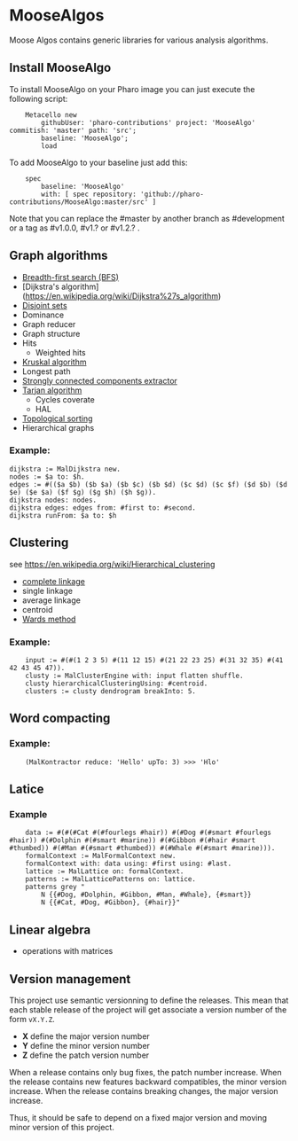 # MooseAlgos

Moose Algos contains generic libraries for various analysis algorithms.

## Install MooseAlgo 

To install MooseAlgo on your Pharo image you can just execute the following script:

```Smalltalk
    Metacello new
    	githubUser: 'pharo-contributions' project: 'MooseAlgo' commitish: 'master' path: 'src';
    	baseline: 'MooseAlgo';
    	load
```

To add MooseAlgo to your baseline just add this:

```Smalltalk
    spec
    	baseline: 'MooseAlgo'
    	with: [ spec repository: 'github://pharo-contributions/MooseAlgo:master/src' ]
```

Note that you can replace the #master by another branch as #development or a tag as #v1.0.0, #v1.? or #v1.2.? .

## Graph algorithms
- [Breadth-first search (BFS)](https://en.wikipedia.org/wiki/Breadth-first_search)
- [Dijkstra's algorithm] (https://en.wikipedia.org/wiki/Dijkstra%27s_algorithm)
- [Disjoint sets](https://en.wikipedia.org/wiki/Disjoint-set_data_structure)
- Dominance
- Graph reducer
- Graph structure 
- Hits
  - Weighted hits
- [Kruskal algorithm](https://en.wikipedia.org/wiki/Kruskal%27s_algorithm)
- Longest path 
- [Strongly connected components extractor](https://en.wikipedia.org/wiki/Strongly_connected_component)
- [Tarjan algorithm](https://en.wikipedia.org/wiki/Tarjan%27s_strongly_connected_components_algorithm)
  - Cycles coverate
  - HAL
- [Topological sorting](https://en.wikipedia.org/wiki/Topological_sorting)
- Hierarchical graphs

### Example: 
```Smalltalk
dijkstra := MalDijkstra new.
nodes := $a to: $h.
edges := #(($a $b) ($b $a) ($b $c) ($b $d) ($c $d) ($c $f) ($d $b) ($d $e) ($e $a) ($f $g) ($g $h) ($h $g)).
dijkstra nodes: nodes.
dijkstra edges: edges from: #first to: #second.
dijkstra runFrom: $a to: $h
```
## Clustering

see https://en.wikipedia.org/wiki/Hierarchical_clustering

- [complete linkage](https://en.wikipedia.org/wiki/Complete-linkage_clustering)
- single linkage
- average linkage
- centroid
- [Wards method](https://en.wikipedia.org/wiki/Ward%27s_method)

### Example:
```Smalltalk
	input := #(#(1 2 3 5) #(11 12 15) #(21 22 23 25) #(31 32 35) #(41 42 43 45 47)).
	clusty := MalClusterEngine with: input flatten shuffle.
	clusty hierarchicalClusteringUsing: #centroid.
	clusters := clusty dendrogram breakInto: 5.
```

## Word compacting

### Example: 
```Smalltalk
	(MalKontractor reduce: 'Hello' upTo: 3) >>> 'Hlo'
```
## Latice
### Example
```Smalltalk
	data := #(#(#Cat #(#fourlegs #hair)) #(#Dog #(#smart #fourlegs #hair)) #(#Dolphin #(#smart #marine)) #(#Gibbon #(#hair #smart #thumbed)) #(#Man #(#smart #thumbed)) #(#Whale #(#smart #marine))).
	formalContext := MalFormalContext new.
	formalContext with: data using: #first using: #last.
	lattice := MalLattice on: formalContext.
	patterns := MalLatticePatterns on: lattice.
	patterns grey "
		N {{#Dog, #Dolphin, #Gibbon, #Man, #Whale}, {#smart}} 
		N {{#Cat, #Dog, #Gibbon}, {#hair}}"
```	
## Linear algebra

- operations with matrices


## Version management 

This project use semantic versionning to define the releases. This mean that each stable release of the project will get associate a version number of the form `vX.Y.Z`. 

- **X** define the major version number
- **Y** define the minor version number 
- **Z** define the patch version number

When a release contains only bug fixes, the patch number increase. When the release contains new features backward compatibles, the minor version increase. When the release contains breaking changes, the major version increase. 

Thus, it should be safe to depend on a fixed major version and moving minor version of this project.
